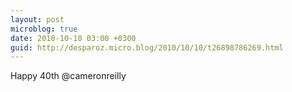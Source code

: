 ```yaml
---
layout: post
microblog: true
date: 2010-10-10 03:00 +0300
guid: http://desparoz.micro.blog/2010/10/10/t26898786269.html
---
```

Happy 40th @cameronreilly
